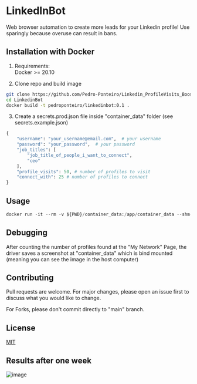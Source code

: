 # LinkedInBot

Web browser automation to create more leads for your Linkedin profile! Use sparingly because overuse can result in bans.

## Installation with Docker

1. Requirements: </br>
   Docker >= 20.10

2. Clone repo and build image

```bash
git clone https://github.com/Pedro-Ponteiro/Linkedin_ProfileVisits_Booster.git
cd LinkedinBot
docker build -t pedroponteiro/linkedinbot:0.1 .
```

3. Create a secrets.prod.json file inside "container_data" folder (see secrets.example.json)

```python
{
    "username": "your_username@email.com",  # your username
    "password": "your_password",  # your password
    "job_titles": [
        "job_title_of_people_i_want_to_connect",
        "ceo"
    ],
    "profile_visits": 50, # number of profiles to visit
    "connect_with": 25 # number of profiles to connect
}
```

## Usage

```python
docker run -it --rm -v ${PWD}/container_data:/app/container_data --shm-size="2g" pedroponteiro/linkedinbot:0.1 python linkedinbot/start.py
```

## Debugging

After counting the number of profiles found at the "My Network" Page, the driver saves a screenshot at "container_data" which is bind mounted (meaning you can see the image in the host computer)

## Contributing

Pull requests are welcome. For major changes, please open an issue first to discuss what you would like to change.

For Forks, please don't commit directly to "main" branch.

## License

[MIT](https://choosealicense.com/licenses/mit/)

## Results after one week

![image](https://user-images.githubusercontent.com/48108738/138418903-0bde6dc2-b84e-4762-adf4-a7f0b6181f2f.png)
